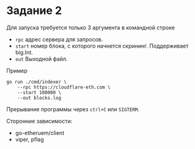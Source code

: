 # Задание 2

Для запуска требуется только 3 аргумента в командной строке

- ```rpc``` адрес сервера для запросов.
- ```start``` номер блока, с которого начнется скрининг. Поддерживает big.Int.
- ```out``` Выходной файл.

Пример
```
go run ./cmd/indexer \
    --rpc https://cloudflare-eth.com \
    --start 100000 \
    --out blocks.log
```

Прерывание программы через ```ctrl+C``` или ```SIGTERM```.

Сторонние зависимости:
- go-etheruem/client
- viper, pflag